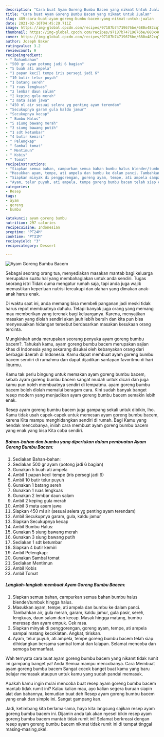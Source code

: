 ```yaml
---
description: "Cara buat Ayam Goreng Bumbu Bacem yang nikmat Untuk Jualan"
title: "Cara buat Ayam Goreng Bumbu Bacem yang nikmat Untuk Jualan"
slug: 489-cara-buat-ayam-goreng-bumbu-bacem-yang-nikmat-untuk-jualan
date: 2021-02-16T04:45:20.711Z
image: https://img-global.cpcdn.com/recipes/97187b74719676be/680x482cq70/ayam-goreng-bumbu-bacem-foto-resep-utama.jpg
thumbnail: https://img-global.cpcdn.com/recipes/97187b74719676be/680x482cq70/ayam-goreng-bumbu-bacem-foto-resep-utama.jpg
cover: https://img-global.cpcdn.com/recipes/97187b74719676be/680x482cq70/ayam-goreng-bumbu-bacem-foto-resep-utama.jpg
author: Joseph Baker
ratingvalue: 3.2
reviewcount: 9
recipeingredient:
- " Bahanbahan"
- "500 gr ayam potong jadi 6 bagian"
- "5 buah ati ampela"
- "1 papan kecil tempe iris persegi jadi 6"
- "10 butir telur puyuh"
- "1 batang sereh"
- "1 ruas lengkuas"
- "2 lembar daun salam"
- "2 keping gula merah"
- "3 mata asam jawa"
- "450 ml air sesuai selera yg penting ayam terendam"
- "Secukupnya garam gula kaldu jamur"
- "Secukupnya kecap"
- " Bumbu Halus"
- "5 siung bawang merah"
- "3 siung bawang putih"
- "1 sdt ketumbar"
- "4 butir kemiri"
- " Pelengkap"
- " Sambal tomat"
- " Mentimun"
- " Kobis"
- " Tomat"
recipeinstructions:
- "Siapkan semua bahan, campurkan semua bahan bumbu halus blender/tumbuk hingga halus."
- "Masukkan ayam, tempe, ati ampela dan bumbu ke dalam panci. Tambahkan air, gula merah, garam, kaldu jamur, gula pasir, sereh, lengkuas, daun salam dan kecap. Masak hingga matang, bumbu meresap dan ayam empuk. Cek rasa."
- "Siapkan minyak di penggorengan, goreng ayam, tempe, ati ampela sampai matang kecoklatan. Angkat, tiriskan."
- "Ayam, telur puyuh, ati ampela, tempe goreng bumbu bacem telah siap dihidangkan bersama sambal tomat dan lalapan. Selamat mencoba dan semoga bermanfaat."
categories:
- Resep
tags:
- ayam
- goreng
- bumbu

katakunci: ayam goreng bumbu 
nutrition: 297 calories
recipecuisine: Indonesian
preptime: "PT24M"
cooktime: "PT31M"
recipeyield: "3"
recipecategory: Dessert

---
```



![Ayam Goreng Bumbu Bacem](https://img-global.cpcdn.com/recipes/97187b74719676be/680x482cq70/ayam-goreng-bumbu-bacem-foto-resep-utama.jpg)

Sebagai seorang orang tua, menyediakan masakan mantab bagi keluarga merupakan suatu hal yang membahagiakan untuk anda sendiri. Tugas seorang istri Tidak cuma mengatur rumah saja, tapi anda juga wajib memastikan keperluan nutrisi tercukupi dan olahan yang dimakan anak-anak harus enak.

Di waktu  saat ini, anda memang bisa membeli panganan jadi meski tidak harus repot membuatnya dahulu. Tetapi banyak juga orang yang memang mau memberikan yang terenak bagi keluarganya. Karena, menyajikan masakan yang diolah sendiri akan jauh lebih bersih dan kita pun bisa menyesuaikan hidangan tersebut berdasarkan masakan kesukaan orang tercinta. 



Mungkinkah anda merupakan seorang penyuka ayam goreng bumbu bacem?. Tahukah kamu, ayam goreng bumbu bacem merupakan sajian khas di Indonesia yang sekarang disukai oleh kebanyakan orang dari berbagai daerah di Indonesia. Kamu dapat membuat ayam goreng bumbu bacem sendiri di rumahmu dan dapat dijadikan santapan favoritmu di hari liburmu.

Kamu tak perlu bingung untuk memakan ayam goreng bumbu bacem, sebab ayam goreng bumbu bacem sangat mudah untuk dicari dan juga kamu pun boleh membuatnya sendiri di tempatmu. ayam goreng bumbu bacem boleh diolah memalui beragam cara. Kini sudah banyak banget resep modern yang menjadikan ayam goreng bumbu bacem semakin lebih enak.

Resep ayam goreng bumbu bacem juga gampang sekali untuk dibikin, lho. Kamu tidak usah capek-capek untuk memesan ayam goreng bumbu bacem, karena Kita mampu menghidangkan sendiri di rumah. Bagi Kamu yang hendak mencobanya, inilah cara membuat ayam goreng bumbu bacem yang enak yang bisa Kita coba sendiri.

<!--inarticleads1-->

##### Bahan-bahan dan bumbu yang diperlukan dalam pembuatan Ayam Goreng Bumbu Bacem:

1. Sediakan  Bahan-bahan:
1. Sediakan 500 gr ayam (potong jadi 6 bagian)
1. Gunakan 5 buah ati ampela
1. Ambil 1 papan kecil tempe (iris persegi jadi 6)
1. Ambil 10 butir telur puyuh
1. Gunakan 1 batang sereh
1. Gunakan 1 ruas lengkuas
1. Gunakan 2 lembar daun salam
1. Ambil 2 keping gula merah
1. Ambil 3 mata asam jawa
1. Siapkan 450 ml air (sesuai selera yg penting ayam terendam)
1. Ambil Secukupnya garam, gula, kaldu jamur
1. Siapkan Secukupnya kecap
1. Ambil  Bumbu Halus:
1. Gunakan 5 siung bawang merah
1. Gunakan 3 siung bawang putih
1. Sediakan 1 sdt ketumbar
1. Siapkan 4 butir kemiri
1. Ambil  Pelengkap:
1. Gunakan  Sambal tomat
1. Sediakan  Mentimun
1. Ambil  Kobis
1. Ambil  Tomat




<!--inarticleads2-->

##### Langkah-langkah membuat Ayam Goreng Bumbu Bacem:

1. Siapkan semua bahan, campurkan semua bahan bumbu halus blender/tumbuk hingga halus.
1. Masukkan ayam, tempe, ati ampela dan bumbu ke dalam panci. Tambahkan air, gula merah, garam, kaldu jamur, gula pasir, sereh, lengkuas, daun salam dan kecap. Masak hingga matang, bumbu meresap dan ayam empuk. Cek rasa.
1. Siapkan minyak di penggorengan, goreng ayam, tempe, ati ampela sampai matang kecoklatan. Angkat, tiriskan.
1. Ayam, telur puyuh, ati ampela, tempe goreng bumbu bacem telah siap dihidangkan bersama sambal tomat dan lalapan. Selamat mencoba dan semoga bermanfaat.




Wah ternyata cara buat ayam goreng bumbu bacem yang nikamt tidak rumit ini gampang banget ya! Anda Semua mampu mencobanya. Cara Membuat ayam goreng bumbu bacem Sangat cocok banget buat kamu yang baru belajar memasak ataupun untuk kamu yang sudah pandai memasak.

Apakah kamu ingin mulai mencoba buat resep ayam goreng bumbu bacem mantab tidak rumit ini? Kalau kalian mau, ayo kalian segera buruan siapin alat dan bahannya, kemudian buat deh Resep ayam goreng bumbu bacem yang enak dan simple ini. Sangat gampang kan. 

Jadi, ketimbang kita berlama-lama, hayo kita langsung sajikan resep ayam goreng bumbu bacem ini. Dijamin anda tak akan nyesel bikin resep ayam goreng bumbu bacem mantab tidak rumit ini! Selamat berkreasi dengan resep ayam goreng bumbu bacem nikmat tidak rumit ini di tempat tinggal masing-masing,oke!.

